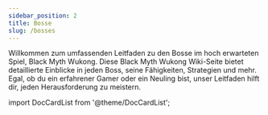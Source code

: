 ```yaml
---
sidebar_position: 2
title: Bosse
slug: /bosses
---
```


Willkommen zum umfassenden Leitfaden zu den Bosse im hoch erwarteten Spiel, Black Myth Wukong. Diese Black Myth Wukong Wiki-Seite bietet detaillierte Einblicke in jeden Boss, seine Fähigkeiten, Strategien und mehr. Egal, ob du ein erfahrener Gamer oder ein Neuling bist, unser Leitfaden hilft dir, jeden Herausforderung zu meistern.

import DocCardList from '@theme/DocCardList';

<DocCardList />